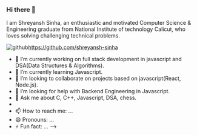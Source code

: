 ### Hi there 👋

I am Shreyansh Sinha, an enthusiastic and motivated Computer Science & Engineering graduate from National Institute of technology Calicut, who loves solving challenging technical problems. 

![github](https://img.shields.io/badge/GitHub-000000?style=for-the-badge&logo=GitHub&logoColor=white)https://github.com/shreyansh-sinha

- 🔭 I’m currently working on full stack development in javascript and DSA(Data Structures & Algorithms).
- 🌱 I’m currently learning Javascript.
- 👯 I’m looking to collaborate on projects based on javascript(React, Node.js).
- 🤔 I’m looking for help with Backend Engineering in Javascript.
- 💬 Ask me about C, C++, Javascript, DSA, chess.
- 
- 📫 How to reach me: ...
- 😄 Pronouns: ...
- ⚡ Fun fact: ...
-->
